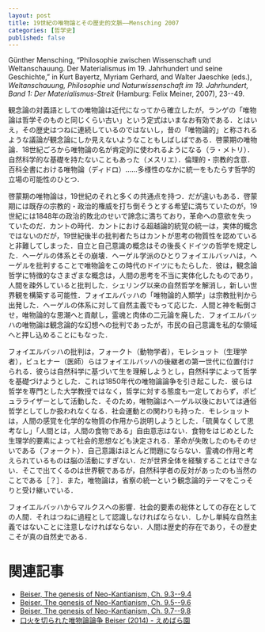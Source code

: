```yaml
---
layout: post
title: 19世紀の唯物論とその歴史的文脈——Mensching 2007
categories: [哲学史]
published: false
---
```


Günther Mensching, “Philosophie zwischen Wissenschaft und Weltanschauung. Der Materialismus im 19. Jahrhundert und seine Geschichte,” in Kurt Bayertz, Myriam Gerhard, and Walter Jaeschke (eds.), _Weltanschauung, Philosophie und Naturwissenschaft im 19. Jahrhundert, Band 1: Der Materialismus-Streit_ (Hamburg: Felix Meiner, 2007), 23--49.

観念論の対義語としての唯物論は近代になってから確立したが，ランゲの「唯物論は哲学そのものと同じくらい古い」という定式はいまなお有効である．とはいえ，その歴史はつねに連続しているのではないし，昔の「唯物論的」と称されるような議論が観念論にしか見えないようなこともしばしばである．啓蒙期の唯物論．18世紀ごろから唯物論の名が肯定的に使われるようになる（ラ・メトリ）．自然科学的な基礎を持たないこともあった（メスリエ）．倫理的・宗教的含意．百科全書における唯物論（ディドロ）……多様性のなかに統一をもたらす哲学的立場の可能性のひとつ．

啓蒙期の唯物論は，19世紀のそれと多くの共通点を持つ．だが違いもある．啓蒙期には既存の宗教的・政治的権威を打ち倒そうとする希望に満ちていたのが，19世紀には1848年の政治的敗北のせいで諦念に満ちており，革命への意欲を失っていたのだ．カントの時代．カントにおける超越論的統覚の統一は，実体的概念ではないのだが，19世紀後半の批判者たちはカントが思考の物質性を認めていると非難してしまった．自立と自己意識の概念はその後長くドイツの哲学を規定した．ヘーゲルの体系とその崩壊．ヘーゲル学派のひとりフォイエルバッハは，ヘーゲルを批判することで唯物論をこの時代のドイツにもたらした．彼は，観念論哲学に特徴的なさまざまな概念は，人間の思考を不当に実体化したものであり，人間を疎外していると批判した．シェリング以来の自然哲学を解消し，新しい世界観を構築する可能性．フォイエルバッハの「唯物論的人類学」は宗教批判から出発した．ヘーゲルの体系に対して自然主義でもって応じた．人間と神を転倒させ，唯物論的な思潮へと貢献し，霊魂と肉体の二元論を廃した．フォイエルバッハの唯物論は観念論的な幻想への批判であったが，市民の自己意識を私的な領域へと押し込めることにもなった．

フォイエルバッハの批判は，フォークト（動物学者），モレショット（生理学者），ビュヒナー（医師）らはフォイエルバッハの後継者の第一世代に位置付けられる．彼らは自然科学に基づいて生を理解しようとし，自然科学によって哲学を基礎づけようとした．これは1850年代の唯物論論争を引き起こした．彼らは哲学を専門とした大学教授ではなく，哲学に対する態度も一定しておらず，ポピュラライザーとして活動した．そのため，唯物論はヘーゲル以後においては通俗哲学としてしか扱われなくなる．社会運動との関わりも持った．モレショットは，人間の感覚を化学的な物質の作用から説明しようとした．「硫黄なくして思考なし」「人間とは，人間の食物である」自由意志はない．食物をはじめとした生理学的要素によって社会的思想なども決定される．革命が失敗したのもそのせいである（フォークト）．自己意識はほとんど問題にならない．霊魂の作用と考えられているものは脳の活動にすぎない．だが世界全体を経験することはできない．そこで出てくるのは世界観であるが，自然科学者の反対があったのも当然のことである［？］．また，唯物論は，省察の統一という観念論的テーマをこっそりと受け継いでいる．

フォイエルバッハからマルクスへの影響．社会的要素の総体としての存在としての人間．それはつねに過程として認識しなければならない．しかし単純な自然主義ではないことに注意しなければならない．人間は歴史的存在であり，その歴史こそが真の自然史である．


# 関連記事

* [Beiser, The genesis of Neo-Kantianism, Ch. 9.3--9.4](http://hinaba.org/mikro-und-makro/2017/02/03/01.html)
* [Beiser, The genesis of Neo-Kantianism, Ch. 9.5--9.6](http://hinaba.org/mikro-und-makro/2017/02/09/01.html)
* [Beiser, The genesis of Neo-Kantianism, Ch. 9.7--9.8](http://hinaba.org/mikro-und-makro/2017/02/14/01.html)
* [口火を切られた唯物論論争 Beiser (2014) - えめばら園](http://d.hatena.ne.jp/emerose/20160301/1456812556)

